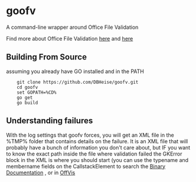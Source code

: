 # goofv
A command-line wrapper around Office File Validation


Find more about Office File Validation [here](https://support.microsoft.com/en-us/kb/2501584) and [here](https://blogs.technet.microsoft.com/office2010/2009/12/16/office-2010-file-validation/)

## Building From Source
assuming you already have GO installed and in the PATH
```batch
    git clone https://github.com/DBHeise/goofv.git
    cd goofv
    set GOPATH=%CD%
    go get
    go build 
```

## Understanding failures
With the log settings that goofv forces, you will get an XML file in the %TMP% folder that contains details on the failure. It is an XML file that will probably have a bunch of information you don't care about, but IF you want to know the exact path inside the file where validation failed the GKError block in the XML is where you should start (you can use the typename and membername fields on the CallstackElement to search the
  [Binary Documentation](https://msdn.microsoft.com/en-us/library/office/cc313105(v=office.14).aspx)
, or in
  [OffVis](https://msdn.microsoft.com/en-us/library/office/gg615407(v=office.14).aspx)